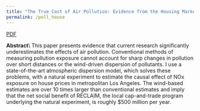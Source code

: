 ```yaml
---
title: "The True Cost of Air Pollution: Evidence from the Housing Market"
permalink: /poll_house
---
```


[PDF](/assets/Sullivan_2016_Cost_of_Pollution.pdf)

**Abstract**\\
This paper presents evidence that current research significantly underestimates
  the effects of air pollution.
Conventional methods of measuring pollution exposure cannot account for sharp
  changes in pollution over short distances or the wind-driven dispersion of
  pollutants.
I use a state-of-the-art atmospheric dispersion model, which solves
  these problems, with a natural experiment to estimate the causal effect of
  NOx exposure on house prices in metropolitan Los Angeles.
The wind-based estimates are over 10 times larger than conventional estimates and
  imply that the net social benefit of RECLAIM, the local cap-and-trade program
  underlying the natural experiment, is roughly $500 million per year.

